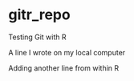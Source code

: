 # gitr_repo
Testing Git with R

A line I wrote on my local computer

Adding another line from within R
